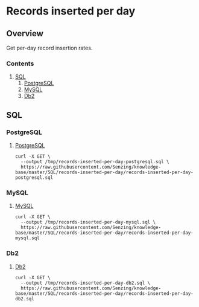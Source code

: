 # Records inserted per day

## Overview

Get per-day record insertion rates.

### Contents

1. [SQL](#sql)
    1. [PostgreSQL](#postgresql)
    1. [MySQL](#mysql)
    1. [Db2](#db2)

## SQL

### PostgreSQL

1. [PostgreSQL](records-inserted-per-day-postgresql.sql)

    ```console
    curl -X GET \
      --output /tmp/records-inserted-per-day-postgresql.sql \
      https://raw.githubusercontent.com/Senzing/knowledge-base/master/SQL/records-inserted-per-day/records-inserted-per-day-postgresql.sql
    ```

### MySQL

1. [MySQL](records-inserted-per-day-mysql.sql)

    ```console
    curl -X GET \
      --output /tmp/records-inserted-per-day-mysql.sql \
      https://raw.githubusercontent.com/Senzing/knowledge-base/master/SQL/records-inserted-per-day/records-inserted-per-day-mysql.sql
    ```

### Db2

1. [Db2](records-inserted-per-day-db2.sql)

    ```console
    curl -X GET \
      --output /tmp/records-inserted-per-day-db2.sql \
      https://raw.githubusercontent.com/Senzing/knowledge-base/master/SQL/records-inserted-per-day/records-inserted-per-day-db2.sql
    ```
